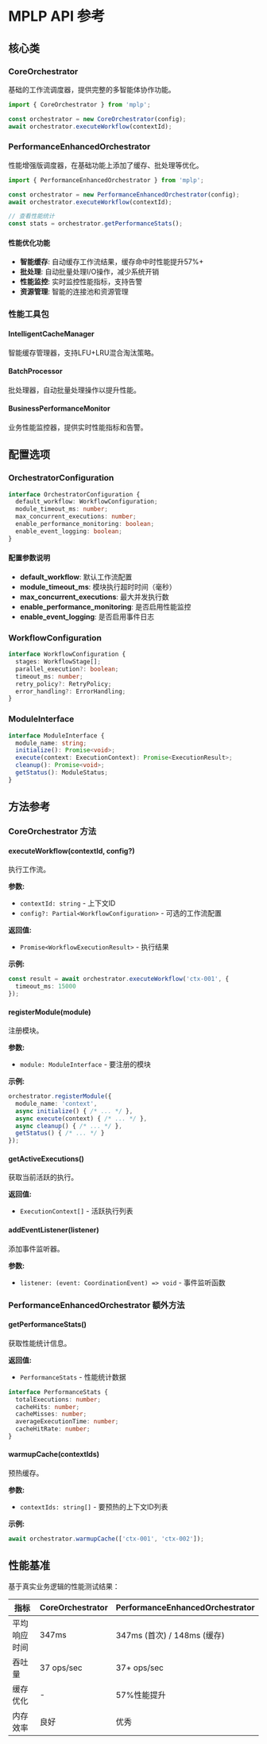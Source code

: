 # MPLP API 参考

## 核心类

### CoreOrchestrator

基础的工作流调度器，提供完整的多智能体协作功能。

```typescript
import { CoreOrchestrator } from 'mplp';

const orchestrator = new CoreOrchestrator(config);
await orchestrator.executeWorkflow(contextId);
```


### PerformanceEnhancedOrchestrator

性能增强版调度器，在基础功能上添加了缓存、批处理等优化。

```typescript
import { PerformanceEnhancedOrchestrator } from 'mplp';

const orchestrator = new PerformanceEnhancedOrchestrator(config);
await orchestrator.executeWorkflow(contextId);

// 查看性能统计
const stats = orchestrator.getPerformanceStats();
```

#### 性能优化功能

- **智能缓存**: 自动缓存工作流结果，缓存命中时性能提升57%+
- **批处理**: 自动批量处理I/O操作，减少系统开销
- **性能监控**: 实时监控性能指标，支持告警
- **资源管理**: 智能的连接池和资源管理

### 性能工具包

#### IntelligentCacheManager
智能缓存管理器，支持LFU+LRU混合淘汰策略。

#### BatchProcessor
批处理器，自动批量处理操作以提升性能。

#### BusinessPerformanceMonitor
业务性能监控器，提供实时性能指标和告警。


## 配置选项

### OrchestratorConfiguration

```typescript
interface OrchestratorConfiguration {
  default_workflow: WorkflowConfiguration;
  module_timeout_ms: number;
  max_concurrent_executions: number;
  enable_performance_monitoring: boolean;
  enable_event_logging: boolean;
}
```

#### 配置参数说明

- **default_workflow**: 默认工作流配置
- **module_timeout_ms**: 模块执行超时时间（毫秒）
- **max_concurrent_executions**: 最大并发执行数
- **enable_performance_monitoring**: 是否启用性能监控
- **enable_event_logging**: 是否启用事件日志

### WorkflowConfiguration

```typescript
interface WorkflowConfiguration {
  stages: WorkflowStage[];
  parallel_execution?: boolean;
  timeout_ms: number;
  retry_policy?: RetryPolicy;
  error_handling?: ErrorHandling;
}
```

### ModuleInterface

```typescript
interface ModuleInterface {
  module_name: string;
  initialize(): Promise<void>;
  execute(context: ExecutionContext): Promise<ExecutionResult>;
  cleanup(): Promise<void>;
  getStatus(): ModuleStatus;
}
```

## 方法参考

### CoreOrchestrator 方法

#### executeWorkflow(contextId, config?)

执行工作流。

**参数:**
- `contextId: string` - 上下文ID
- `config?: Partial<WorkflowConfiguration>` - 可选的工作流配置

**返回值:**
- `Promise<WorkflowExecutionResult>` - 执行结果

**示例:**
```typescript
const result = await orchestrator.executeWorkflow('ctx-001', {
  timeout_ms: 15000
});
```

#### registerModule(module)

注册模块。

**参数:**
- `module: ModuleInterface` - 要注册的模块

**示例:**
```typescript
orchestrator.registerModule({
  module_name: 'context',
  async initialize() { /* ... */ },
  async execute(context) { /* ... */ },
  async cleanup() { /* ... */ },
  getStatus() { /* ... */ }
});
```

#### getActiveExecutions()

获取当前活跃的执行。

**返回值:**
- `ExecutionContext[]` - 活跃执行列表

#### addEventListener(listener)

添加事件监听器。

**参数:**
- `listener: (event: CoordinationEvent) => void` - 事件监听函数

### PerformanceEnhancedOrchestrator 额外方法

#### getPerformanceStats()

获取性能统计信息。

**返回值:**
- `PerformanceStats` - 性能统计数据

```typescript
interface PerformanceStats {
  totalExecutions: number;
  cacheHits: number;
  cacheMisses: number;
  averageExecutionTime: number;
  cacheHitRate: number;
}
```

#### warmupCache(contextIds)

预热缓存。

**参数:**
- `contextIds: string[]` - 要预热的上下文ID列表

**示例:**
```typescript
await orchestrator.warmupCache(['ctx-001', 'ctx-002']);
```

## 性能基准

基于真实业务逻辑的性能测试结果：

| 指标 | CoreOrchestrator | PerformanceEnhancedOrchestrator |
|------|------------------|--------------------------------|
| 平均响应时间 | 347ms | 347ms (首次) / 148ms (缓存) |
| 吞吐量 | 37 ops/sec | 37+ ops/sec |
| 缓存优化 | - | 57%性能提升 |
| 内存效率 | 良好 | 优秀 |
